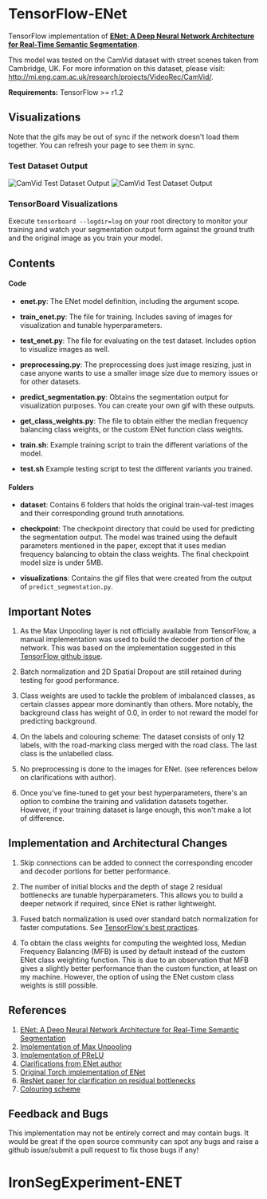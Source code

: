 # TensorFlow-ENet
TensorFlow implementation of [**ENet: A Deep Neural Network Architecture for Real-Time Semantic Segmentation**](https://arxiv.org/pdf/1606.02147.pdf).

This model was tested on the CamVid dataset with street scenes taken from Cambridge, UK. For more information on this dataset, please visit: http://mi.eng.cam.ac.uk/research/projects/VideoRec/CamVid/.

**Requirements:**
TensorFlow >= r1.2

## Visualizations
Note that the gifs may be out of sync if the network doesn't load them together. You can refresh your page to see them in sync.

### Test Dataset Output
![CamVid Test Dataset Output](https://github.com/kwotsin/TensorFlow-ENet/blob/master/visualizations/original.gif) ![CamVid Test Dataset Output](https://github.com/kwotsin/TensorFlow-ENet/blob/master/visualizations/output.gif)

### TensorBoard Visualizations
Execute `tensorboard --logdir=log` on your root directory to monitor your training and watch your segmentation output form against the ground truth and the original image as you train your model.


## Contents

#### Code
- **enet.py**: The ENet model definition, including the argument scope.

- **train_enet.py**: The file for training. Includes saving of images for visualization and tunable hyperparameters.

- **test_enet.py**: The file for evaluating on the test dataset. Includes option to visualize images as well.

- **preprocessing.py**: The preprocessing does just image resizing, just in case anyone wants to use a smaller image size due                         to memory issues or for other datasets.

- **predict_segmentation.py**: Obtains the segmentation output for visualization purposes. You can create your own gif with                                  these outputs.

- **get_class_weights.py**: The file to obtain either the median frequency balancing class weights, or the custom ENet                                   function class weights.
- **train.sh**: Example training script to train the different variations of the model.

- **test.sh** Example testing script to test the different variants you trained.

#### Folders

- **dataset**: Contains 6 folders that holds the original train-val-test images and their corresponding ground truth annotations.

- **checkpoint**: The checkpoint directory that could be used for predicting the segmentation output. The model was trained using the default parameters mentioned in the paper, except that it uses median frequency balancing to obtain the class   weights. The final checkpoint model size is under 5MB.

- **visualizations**: Contains the gif files that were created from the output of `predict_segmentation.py`.


## Important Notes
1. As the Max Unpooling layer is not officially available from TensorFlow, a manual implementation was used to build the decoder portion of the network. This was based on the implementation suggested in this [TensorFlow github issue](https://github.com/tensorflow/tensorflow/issues/2169).

2. Batch normalization and 2D Spatial Dropout are still retained during testing for good performance. 

3. Class weights are used to tackle the problem of imbalanced classes, as certain classes appear more dominantly than others. More notably, the background class has weight of 0.0, in order to not reward the model for predicting background.

4. On the labels and colouring scheme: The dataset consists of only 12 labels, with the road-marking class merged with the road class. The last class is the unlabelled class. 

5. No preprocessing is done to the images for ENet. (see references below on clarifications with author).

6. Once you've fine-tuned to get your best hyperparameters, there's an option to combine the training and validation datasets together. However, if your training dataset is large enough, this won't make a lot of difference.

## Implementation and Architectural Changes
1. Skip connections can be added to connect the corresponding encoder and decoder portions for better performance.

2. The number of initial blocks and the depth of stage 2 residual bottlenecks are tunable hyperparameters. This allows you to build a deeper network if required, since ENet is rather lightweight.

3. Fused batch normalization is used over standard batch normalization for faster computations. See [TensorFlow's best practices](https://www.tensorflow.org/performance/performance_guide).

4. To obtain the class weights for computing the weighted loss, Median Frequency Balancing (MFB) is used by default instead of the custom ENet class weighting function. This is due to an observation that MFB gives a slightly better performance than the custom function, at least on my machine. However, the option of using the ENet custom class weights is still possible.

## References
1. [ENet: A Deep Neural Network Architecture for Real-Time Semantic Segmentation](https://arxiv.org/pdf/1606.02147.pdf)
2. [Implementation of Max Unpooling](https://github.com/tensorflow/tensorflow/issues/2169)
3. [Implementation of PReLU](https://stackoverflow.com/questions/39975676/how-to-implement-prelu-activation-in-tensorflow)
4. [Clarifications from ENet author](https://github.com/e-lab/ENet-training/issues/56)
5. [Original Torch implementation of ENet](https://github.com/e-lab/ENet-training)
6. [ResNet paper for clarification on residual bottlenecks](https://arxiv.org/pdf/1512.03385.pdf)
7. [Colouring scheme](https://github.com/alexgkendall/SegNet-Tutorial/blob/c922cc4a4fcc7ce279dd998fb2d4a8703f34ebd7/Scripts/test_segmentation_camvid.py)

## Feedback and Bugs
This implementation may not be entirely correct and may contain bugs. It would be great if the open source community can spot any bugs and raise a github issue/submit a pull request to fix those bugs if any!
# IronSegExperiment-ENET
